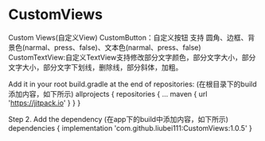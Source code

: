 # CustomViews

Custom Views(自定义View)
CustomButton：自定义按钮 支持 圆角、边框、背景色(narmal、press、false)、文本色(narmal、press、false)
CustomTextView:自定义TextView支持修改部分文字颜色，部分文字大小，部分文字大小，部分文字下划线，删除线，部分斜体，加粗。



Add it in your root build.gradle at the end of repositories:
(在根目录下的build添加内容，如下所示)
allprojects {
	repositories {
		...
		maven { url 'https://jitpack.io' }
	}
}

Step 2. Add the dependency
(在app下的build中添加内容，如下所示)
dependencies {
	implementation 'com.github.liubei111:CustomViews:1.0.5'
}

